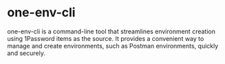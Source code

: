 # one-env-cli

one-env-cli is a command-line tool that streamlines environment creation using 1Password items as the source. It provides a convenient way to manage and create environments, such as Postman environments, quickly and securely.

